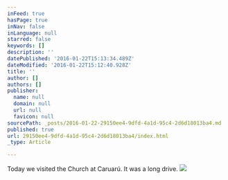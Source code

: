 ```yaml
---
inFeed: true
hasPage: true
inNav: false
inLanguage: null
starred: false
keywords: []
description: ''
datePublished: '2016-01-22T15:13:34.489Z'
dateModified: '2016-01-22T15:12:40.928Z'
title: ''
author: []
authors: []
publisher:
  name: null
  domain: null
  url: null
  favicon: null
sourcePath: _posts/2016-01-22-29150ee4-9dfd-4a1d-95c4-2d6d18013ba4.md
published: true
url: 29150ee4-9dfd-4a1d-95c4-2d6d18013ba4/index.html
_type: Article

---
```

Today we visited the Church at Caruarú. It was a long drive.
![](https://the-grid-user-content.s3-us-west-2.amazonaws.com/a71ae415-4f33-4e79-bde0-556ff6068dee.JPG)